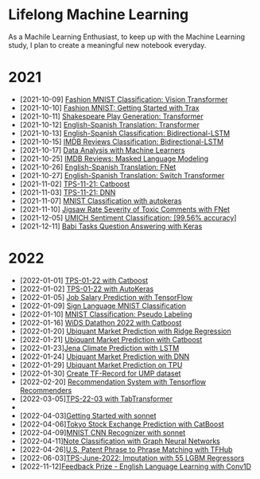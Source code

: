 # Lifelong Machine Learning
As a Machile Learning Enthusiast, to keep up with the Machine Learning study, I plan to create a meaningful new notebook everyday.
# 2021
* [2021-10-09] [Fashion MNIST Classification: Vision Transformer](https://www.kaggle.com/lonnieqin/fashion-mnist-classification-vision-transformer)
* [2021-10-10] [Fashion MNIST: Getting Started with Trax](https://www.kaggle.com/lonnieqin/fashion-mnist-getting-started-with-trax)
* [2021-10-11] [Shakespeare Play Generation: Transformer](https://www.kaggle.com/lonnieqin/shakespeare-play-generation-transformer)
* [2021-10-12] [English-Spanish Translation: Transformer](https://www.kaggle.com/lonnieqin/english-spanish-translation-transformer)
* [2021-10-13] [English-Spanish Classification: Bidirectional-LSTM](https://www.kaggle.com/lonnieqin/english-spanish-classification-bidirectional-lstm)
* [2021-10-15] [IMDB Reviews Classification: Bidirectional-LSTM](https://www.kaggle.com/lonnieqin/imdb-reviews-classification-bidirectional-lstm)
* [2021-10-17] [Data Analysis with Machine Learners](https://www.kaggle.com/lonnieqin/data-analysis-with-machine-learners?scriptVersionId=77337248)
* [2021-10-25] [IMDB Reviews: Masked Language Modeling](https://www.kaggle.com/lonnieqin/imdb-reviews-masked-language-modeling)
* [2021-10-26] [English-Spanish Translation: FNet](https://www.kaggle.com/lonnieqin/english-spanish-translation-fnet)
* [2021-10-27] [English-Spanish Translation: Switch Transformer](https://www.kaggle.com/lonnieqin/english-spanish-translation-switch-transformer)
* [2021-11-02] [TPS-11-21: Catboost](https://www.kaggle.com/lonnieqin/tps-11-2021-catboost)
* [2021-11-03] [TPS-11-21: DNN](https://www.kaggle.com/lonnieqin/tps-11-21-dnn)
* [2021-11-07] [MNIST Classification with autokeras](https://www.kaggle.com/lonnieqin/mnist-classification-with-autokeras)
* [2021-11-10] [Jigsaw Rate Severity of Toxic Comments with FNet](https://www.kaggle.com/lonnieqin/jigsaw-rate-severity-of-toxic-comments-with-fnet)
* [2021-12-05] [UMICH Sentiment Classification: [99.56% accuracy]](https://www.kaggle.com/lonnieqin/umich-sentiment-classification-99-56-accuracy?scriptVersionId=81576877)
* [2021-12-11] [Babi Tasks Question Answering with Keras](https://www.kaggle.com/lonnieqin/babi-tasks-question-answering-with-keras)
# 2022
* [2022-01-01] [TPS-01-22 with Catboost](https://www.kaggle.com/lonnieqin/tps-01-22-with-catboost)
* [2022-01-02] [TPS-01-22 with AutoKeras](https://www.kaggle.com/lonnieqin/tps-01-22-with-autokeras)
* [2022-01-05] [Job Salary Prediction with TensorFlow](https://www.kaggle.com/lonnieqin/job-salary-prediction-with-tensorflow)
* [2022-01-09] [Sign Language MNIST Classification](https://www.kaggle.com/lonnieqin/sign-language-mnist-classification)
* [2022-01-10] [MNIST Classification: Pseudo Labeling](https://www.kaggle.com/lonnieqin/mnist-classification-pseudo-labeling)
* [2022-01-16] [WiDS Datathon 2022 with Catboost](https://www.kaggle.com/lonnieqin/wids-datathon-2022-with-catboost)
* [2022-01-20] [Ubiquant Market Prediction with Ridge Regression](https://www.kaggle.com/lonnieqin/ubiquant-market-prediction-with-ridge-regression)
* [2022-01-21] [Ubiquant Market Prediction with Catboost](https://www.kaggle.com/lonnieqin/ubiquant-market-prediction-with-catboost)
* [2022-01-23][Jena Climate Prediction with LSTM](https://www.kaggle.com/lonnieqin/jena-climate-prediction-with-lstm)
* [2022-01-24] [Ubiquant Market Prediction with DNN](https://www.kaggle.com/lonnieqin/ubiquant-market-prediction-with-dnn)
* [2022-01-29] [Ubiquant Market Prediction on TPU](https://www.kaggle.com/lonnieqin/ubiquant-market-prediction-on-tpu)
* [2022-01-30] [Create TF-Record for UMP dataset](https://www.kaggle.com/lonnieqin/create-tf-record-for-ump-dataset)
* [2022-02-20] [Recommendation System with Tensorflow Recommenders](https://www.kaggle.com/lonnieqin/recommendation-system-with-tensorflow-recommenders)
* [2022-03-05][TPS-22-03 with TabTransformer](https://www.kaggle.com/lonnieqin/tps-22-03-with-tabtransformer)
* [](https://www.kaggle.com/code/lonnieqin/multi-label-regression-with-conv1d)
* [2022-04-03][Getting Started with sonnet](https://www.kaggle.com/code/lonnieqin/getting-started-with-sonnet)
* [2022-04-06][Tokyo Stock Exchange Prediction with CatBoost](https://www.kaggle.com/code/lonnieqin/tokyo-stock-exchange-prediction-with-catboost)
* [2022-04-09][MNIST CNN Recognizer with sonnet](https://www.kaggle.com/code/lonnieqin/mnist-cnn-recognizer-with-sonnet)
* [2022-04-11][Note Classification with Graph Neural Networks](https://www.kaggle.com/lonnieqin/note-classification-with-graph-neural-networks)
* [2022-04-26][U.S. Patent Phrase to Phrase Matching with TFHub](https://www.kaggle.com/code/lonnieqin/u-s-patent-phrase-to-phrase-matching-with-tfhub)
* [2022-06-03][TPS-June-2022: Imputation with 55 LGBM Regressors](https://www.kaggle.com/code/lonnieqin/tps-june-2022-imputation-with-55-lgbm-regressors)
* [2022-11-12][Feedback Prize - English Language Learning with Conv1D](https://www.kaggle.com/code/lonnieqin/multi-label-regression-with-conv1d)
